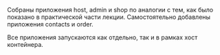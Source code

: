 Собраны приложения host, admin и shop по аналогии с тем, как было показано в практической части лекции.
Самостоятельно добавлены приложения contacts и order.

Все приложения запускаются как отдельно, так и в рамках хост контейнера.
